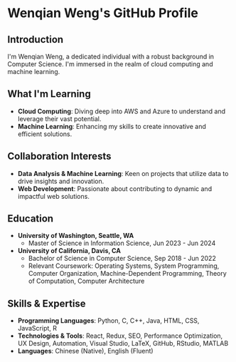 # Wenqian Weng's GitHub Profile

## Introduction
I'm Wenqian Weng, a dedicated individual with a robust background in Computer Science. I'm immersed in the realm of cloud computing and machine learning.

## What I'm Learning
- **Cloud Computing**: Diving deep into AWS and Azure to understand and leverage their vast potential.
- **Machine Learning**: Enhancing my skills to create innovative and efficient solutions.

## Collaboration Interests
- **Data Analysis & Machine Learning**: Keen on projects that utilize data to drive insights and innovation.
- **Web Development**: Passionate about contributing to dynamic and impactful web solutions.

## Education
- **University of Washington, Seattle, WA**
  - Master of Science in Information Science, Jun 2023 - Jun 2024
- **University of California, Davis, CA**
  - Bachelor of Science in Computer Science, Sep 2018 - Jun 2022
  - Relevant Coursework: Operating Systems, System Programming, Computer Organization, Machine-Dependent Programming, Theory of Computation, Computer Architecture

## Skills & Expertise
- **Programming Languages**: Python, C, C++, Java, HTML, CSS, JavaScript, R
- **Technologies & Tools**: React, Redux, SEO, Performance Optimization, UX Design, Automation, Visual Studio, LaTeX, GitHub, RStudio, MATLAB
- **Languages**: Chinese (Native), English (Fluent)




